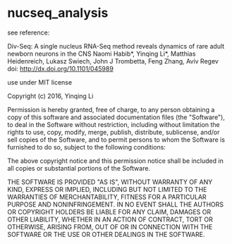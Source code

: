 # nucseq_analysis

see reference:

Div-Seq: A single nucleus RNA-Seq method reveals dynamics of rare adult newborn neurons in the CNS
Naomi Habib\*, Yinqing Li\*, Matthias Heidenreich, Lukasz Swiech, John J Trombetta, Feng Zhang, Aviv Regev
doi: http://dx.doi.org/10.1101/045989

use under MIT license

Copyright (c) 2016, Yinqing Li

Permission is hereby granted, free of charge, to any person obtaining a copy of this software and associated documentation files (the "Software"), to deal in the Software without restriction, including without limitation the rights to use, copy, modify, merge, publish, distribute, sublicense, and/or sell copies of the Software, and to permit persons to whom the Software is furnished to do so, subject to the following conditions:

The above copyright notice and this permission notice shall be included in all copies or substantial portions of the Software.

THE SOFTWARE IS PROVIDED "AS IS", WITHOUT WARRANTY OF ANY KIND, EXPRESS OR IMPLIED, INCLUDING BUT NOT LIMITED TO THE WARRANTIES OF MERCHANTABILITY, FITNESS FOR A PARTICULAR PURPOSE AND NONINFRINGEMENT. IN NO EVENT SHALL THE AUTHORS OR COPYRIGHT HOLDERS BE LIABLE FOR ANY CLAIM, DAMAGES OR OTHER LIABILITY, WHETHER IN AN ACTION OF CONTRACT, TORT OR OTHERWISE, ARISING FROM, OUT OF OR IN CONNECTION WITH THE SOFTWARE OR THE USE OR OTHER DEALINGS IN THE SOFTWARE.
